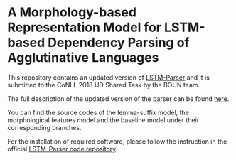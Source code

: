 # A Morphology-based Representation Model for LSTM-based Dependency Parsing of Agglutinative Languages


This repository contains an updated version of [LSTM-Parser](https://github.com/clab/lstm-parser) and it is submitted to the CoNLL 2018 UD Shared Task by the BOUN team.

The full description of the updated version of the parser can be found [here](http://universaldependencies.org/conll18/proceedings/pdf/K18-2024.pdf).

You can find the source codes of the lemma-suffix model, the morphological features model and the baseline model under their corresponding branches. 

For the installation of required software, please follow the instruction in the official [LSTM-Parser code repository](https://github.com/clab/lstm-parser/tree/char-based).


